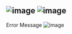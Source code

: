 ![image](https://user-images.githubusercontent.com/57319180/192159094-c1c18bd0-06ca-4f53-a228-8521d67a7c96.png)
![image](https://user-images.githubusercontent.com/57319180/192159101-84acce2e-919b-4d3d-98de-7dc3813a851c.png)
-----------------------------------------------------------------
 Error Message
![image](https://user-images.githubusercontent.com/57319180/192159117-b99ecccf-19c0-4cda-b11f-3b150a7cc6e2.png)
